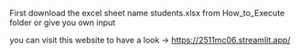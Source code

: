 First download the excel sheet name students.xlsx from How_to_Execute folder or give you own input 

you can visit this website to have a look -> https://2511mc06.streamlit.app/ 
